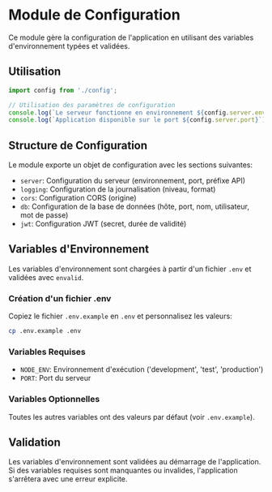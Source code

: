 # Module de Configuration

Ce module gère la configuration de l'application en utilisant des variables d'environnement typées et validées.

## Utilisation

```typescript
import config from './config';

// Utilisation des paramètres de configuration
console.log(`Le serveur fonctionne en environnement ${config.server.env}`);
console.log(`Application disponible sur le port ${config.server.port}`);
```

## Structure de Configuration

Le module exporte un objet de configuration avec les sections suivantes:

- `server`: Configuration du serveur (environnement, port, préfixe API)
- `logging`: Configuration de la journalisation (niveau, format)
- `cors`: Configuration CORS (origine)
- `db`: Configuration de la base de données (hôte, port, nom, utilisateur, mot de passe)
- `jwt`: Configuration JWT (secret, durée de validité)

## Variables d'Environnement

Les variables d'environnement sont chargées à partir d'un fichier `.env` et validées avec `envalid`.

### Création d'un fichier .env

Copiez le fichier `.env.example` en `.env` et personnalisez les valeurs:

```bash
cp .env.example .env
```

### Variables Requises

- `NODE_ENV`: Environnement d'exécution ('development', 'test', 'production')
- `PORT`: Port du serveur

### Variables Optionnelles

Toutes les autres variables ont des valeurs par défaut (voir `.env.example`).

## Validation

Les variables d'environnement sont validées au démarrage de l'application. Si des variables requises sont manquantes ou invalides, l'application s'arrêtera avec une erreur explicite.